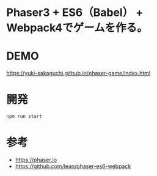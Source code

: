 # Phaser3 + ES6（Babel） + Webpack4でゲームを作る。

# DEMO
https://yuki-sakaguchi.github.io/phaser-game/index.html

# 開発
```
npm run start
```

# 参考
* https://phaser.io
* https://github.com/lean/phaser-es6-webpack
